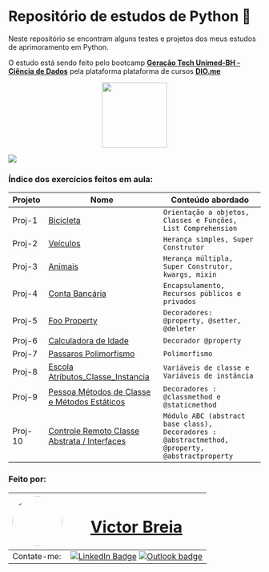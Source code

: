 # Repositório de estudos de Python 🐍

Neste repositório se encontram alguns testes e projetos dos meus estudos de aprimoramento em Python.

O estudo está sendo feito pelo bootcamp [**Geração Tech Unimed-BH - Ciência de Dados**](https://web.dio.me/track/ee0706bf-2d0a-4c45-8611-c1ee3b5fee2d) pela plataforma plataforma de cursos [**DIO.me**](https://dio.me)

<div align="center">

<a href="https://web.dio.me/track/geracao-tech-unimed-bh-ciencia-de-dados"><img src="https://hermes.dio.me/tracks/342f7392-a8b5-421f-bea9-d29f1fd8aae9.png" width="130"/></a>

</div>

<a href="https://www.dio.me/certificate/24F8216D/share">
<img src="https://hermes.digitalinnovation.one/certificates/cover/24F8216D.jpg" />
</a>

### Índice dos exercícios feitos em aula:

| Projeto  | Nome                                                                                                                               | Conteúdo abordado                                             |
| -------- | ---------------------------------------------------------------------------------------------------------------------------------- | ------------------------------------------------------------- |
| Proj-1 | [Bicicleta](https://github.com/vbreia/Learning_Python/blob/main/Projetos_POO/01_Bicicleta_Classes_Functions_ListComprehensions.py) | `Orientação a objetos, Classes e Funções, List Comprehension` |
| Proj-2 | [Veículos](https://github.com/vbreia/Learning_Python/blob/main/Projetos_POO/02_heranca_simples_veiculo.py)                         | `Herança simples, Super Construtor`                           |
| Proj-3 | [Animais](https://github.com/vbreia/Learning_Python/blob/main/Projetos_POO/03_heranca_multipla_animais.py)                            | `Herança múltipla, Super Construtor, kwargs, mixin`           |
| Proj-4 | [Conta Bancária](https://github.com/vbreia/Learning_Python/blob/main/Projetos_POO/04_Conta_Encapsulamento.py)                            | `Encapsulamento, Recursos públicos e privados`           |
| Proj-5 | [Foo Property](https://github.com/vbreia/Learning_Python/blob/main/Projetos_POO/05_Foo_Propriedades.py)                            | `Decoradores: @property, @setter, @deleter`           |
| Proj-6 | [Calculadora de Idade](https://github.com/vbreia/Learning_Python/blob/main/Projetos_POO/06_Calc_Idade_Dec_Property.py)                            | `Decorador @property`           |
| Proj-7 | [Passaros Polimorfismo](https://github.com/vbreia/Learning_Python/blob/main/Projetos_POO/07_Passaros_polimorfismo.py)                            | `Polimorfismo`           |
| Proj-8 | [Escola Atributos_Classe_Instancia](https://github.com/vbreia/Learning_Python/blob/main/Projetos_POO/08_Escola_atributos_classe_instancia.py)                            | `Variáveis de classe e Variáveis de instância`           |
| Proj-9 | [Pessoa Métodos de Classe e Métodos Estáticos](https://github.com/vbreia/Learning_Python/blob/main/Projetos_POO/09_Pessoa_metodos_classe_estatico.py)                            | `Decoradores : @classmethod e @staticmethod`           |
| Proj-10 | [Controle Remoto Classe Abstrata / Interfaces](https://github.com/vbreia/Learning_Python/blob/main/Projetos_POO/10_ControleRemoto_Classe_Abstrata.py)                            | `Módulo ABC (abstract base class), Decoradores : @abstractmethod,  @property,  @abstractproperty`           |

### Feito por:

| <a  href="https://www.linkedin.com/in/victor-breia/"> <img  style="border-radius: 50%;"  src="https://i.imgur.com/lGrTp6M.png" width="100px;"  alt=""/> |<h1> [Victor Breia](https://www.linkedin.com/in/victor-breia/)</a>                                                                      </h1>                                                                                                                                                                                    |
| ----------------------------------------------------------------------------------------------------------------------------------------------------------------------------------------------------------------------------- | ---------------------------------------------------------------------------------------------------------------------------------------------------------------------------------------------------------------------------------------------------------------------------------------------------------------------- |
| Contate-me:                                                                                                                                                                                                                   | [![LinkedIn Badge](https://img.shields.io/badge/linkedin-blue?logo=linkedin&style=for-the-badge&logoColor=white)](https://www.linkedin.com/in/victor-breia/) [![Outlook badge](https://img.shields.io/badge/outlook-blue?logo=microsoftoutlook&style=for-the-badge&logoColor=white)](mailto:victordaschagas@outlook.com) |
